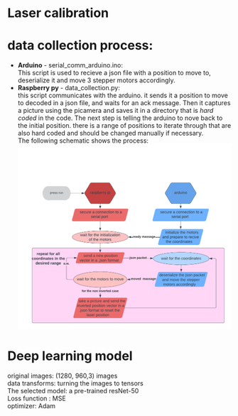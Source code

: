 # Laser calibration
# data collection process:
- **Arduino** - serial_comm_arduino.ino:<br>
This script is used to recieve a json file with a position to move to,
deserialize it and move 3 stepper motors accordingly.
- **Raspberry py** - data_collection.py:<br>
this script communicates with the arduino. it sends it a position to move to decoded in a json file,
and waits for an ack message. Then it captures a picture using the picamera and saves it in a directory
that is *hard coded* in the code. The next step is telling the arduino to nove back to the initial position.
there is a range of positions to iterate through that are also hard coded and should be changed manually if necessary.<br>
The following schematic shows the process:<br>
![communication Image](communication_scheme.png)
# Deep learning model
original images: (1280, 960,3) images<br>
data transforms: turning the images to tensors<br>
The selected model: a pre-trained resNet-50 <br>
Loss function : MSE<br>
optimizer: Adam<br>
